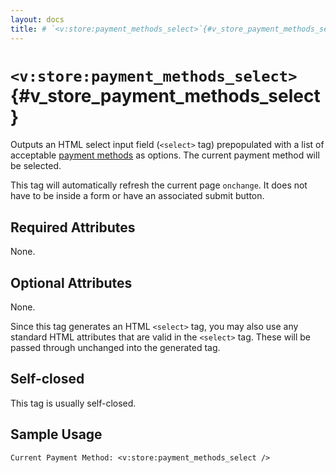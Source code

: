 ```yaml
---
layout: docs
title: # `<v:store:payment_methods_select>`{#v_store_payment_methods_select}
---
```


# `<v:store:payment_methods_select>`{#v_store_payment_methods_select}

Outputs an HTML select input field (`<select>` tag) prepopulated with a
list of acceptable [payment methods](#ecommerce.merchant_account) as
options. The current payment method will be selected.

This tag will automatically refresh the current page `onchange`. It does
not have to be inside a form or have an associated submit button.

## Required Attributes

None.

## Optional Attributes

None.

Since this tag generates an HTML `<select>` tag, you may also use any
standard HTML attributes that are valid in the `<select>` tag. These
will be passed through unchanged into the generated tag.

## Self-closed

This tag is usually self-closed.

## Sample Usage

    Current Payment Method: <v:store:payment_methods_select />
